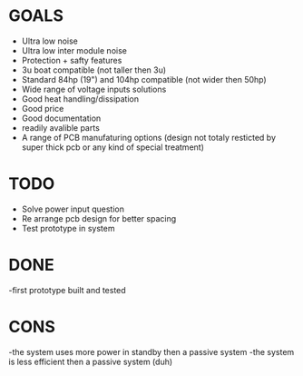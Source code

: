 # GOALS
- Ultra low noise
- Ultra low inter module noise
- Protection + safty features
- 3u boat compatible (not taller then 3u)
- Standard 84hp (19") and 104hp compatible (not wider then 50hp)
- Wide range of voltage inputs solutions
- Good heat handling/dissipation
- Good price
- Good documentation
- readily avalible parts
- A range of PCB manufaturing options (design not totaly resticted by super thick pcb or any kind of special treatment)

# TODO
- Solve power input question
- Re arrange pcb design for better spacing
- Test prototype in system

# DONE
-first prototype built and tested

# CONS
-the system uses more power in standby then a passive system
-the system is less efficient then a passive system (duh)
